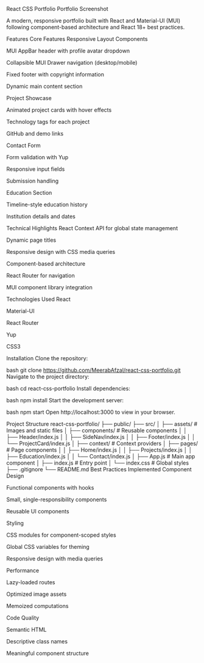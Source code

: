 React CSS Portfolio
Portfolio Screenshot

A modern, responsive portfolio built with React and Material-UI (MUI) following component-based architecture and React 18+ best practices.

Features
Core Features
Responsive Layout Components

MUI AppBar header with profile avatar dropdown

Collapsible MUI Drawer navigation (desktop/mobile)

Fixed footer with copyright information

Dynamic main content section

Project Showcase

Animated project cards with hover effects

Technology tags for each project

GitHub and demo links

Contact Form

Form validation with Yup

Responsive input fields

Submission handling

Education Section

Timeline-style education history

Institution details and dates

Technical Highlights
React Context API for global state management

Dynamic page titles

Responsive design with CSS media queries

Component-based architecture

React Router for navigation

MUI component library integration

Technologies Used
React

Material-UI

React Router

Yup

CSS3

Installation
Clone the repository:

bash
git clone https://github.com/MeerabAfzal/react-css-portfolio.git
Navigate to the project directory:

bash
cd react-css-portfolio
Install dependencies:

bash
npm install
Start the development server:

bash
npm start
Open http://localhost:3000 to view in your browser.

Project Structure
react-css-portfolio/
├── public/
├── src/
│   ├── assets/            # Images and static files
│   ├── components/        # Reusable components
│   │   ├── Header/index.js
│   │   ├── SideNav/index.js
│   │   ├── Footer/index.js
│   │   └── ProjectCard/index.js
│   ├── context/           # Context providers
│   ├── pages/             # Page components
│   │   ├── Home/index.js
│   │   ├── Projects/index.js
│   │   ├── Education/index.js
│   │   └── Contact/index.js
│   ├── App.js             # Main app component
│   ├── index.js           # Entry point
│   └── index.css          # Global styles
├── .gitignore
└── README.md
Best Practices Implemented
Component Design

Functional components with hooks

Small, single-responsibility components

Reusable UI components

Styling

CSS modules for component-scoped styles

Global CSS variables for theming

Responsive design with media queries

Performance

Lazy-loaded routes

Optimized image assets

Memoized computations

Code Quality

Semantic HTML

Descriptive class names

Meaningful component structure